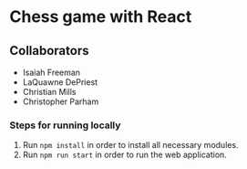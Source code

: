 # Chess game with React

## Collaborators

- Isaiah Freeman
- LaQuawne DePriest
- Christian Mills
- Christopher Parham


### Steps for running locally

1. Run ```npm install``` in order to install all necessary modules.
2. Run ```npm run start``` in order to run the web application.